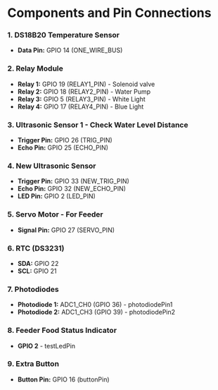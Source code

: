 # Components and Pin Connections

### 1. DS18B20 Temperature Sensor
- **Data Pin:** GPIO 14 (ONE_WIRE_BUS)

### 2. Relay Module
- **Relay 1:** GPIO 19 (RELAY1_PIN) - Solenoid valve
- **Relay 2:** GPIO 18 (RELAY2_PIN) - Water Pump
- **Relay 3:** GPIO 5 (RELAY3_PIN) - White Light
- **Relay 4:** GPIO 17 (RELAY4_PIN) - Blue Light

### 3. Ultrasonic Sensor 1 - Check Water Level Distance
- **Trigger Pin:** GPIO 26 (TRIG_PIN)
- **Echo Pin:** GPIO 25 (ECHO_PIN)

### 4. New Ultrasonic Sensor
- **Trigger Pin:** GPIO 33 (NEW_TRIG_PIN)
- **Echo Pin:** GPIO 32 (NEW_ECHO_PIN)
- **LED Pin:** GPIO 2 (LED_PIN)

### 5. Servo Motor - For Feeder
- **Signal Pin:** GPIO 27 (SERVO_PIN)

### 6. RTC (DS3231)
- **SDA:** GPIO 22
- **SCL:** GPIO 21

### 7. Photodiodes
- **Photodiode 1:** ADC1_CH0 (GPIO 36) - photodiodePin1
- **Photodiode 2:** ADC1_CH3 (GPIO 39) - photodiodePin2

### 8. Feeder Food Status Indicator
- **GPIO 2** - testLedPin

### 9. Extra Button
- **Button Pin:** GPIO 16 (buttonPin)
